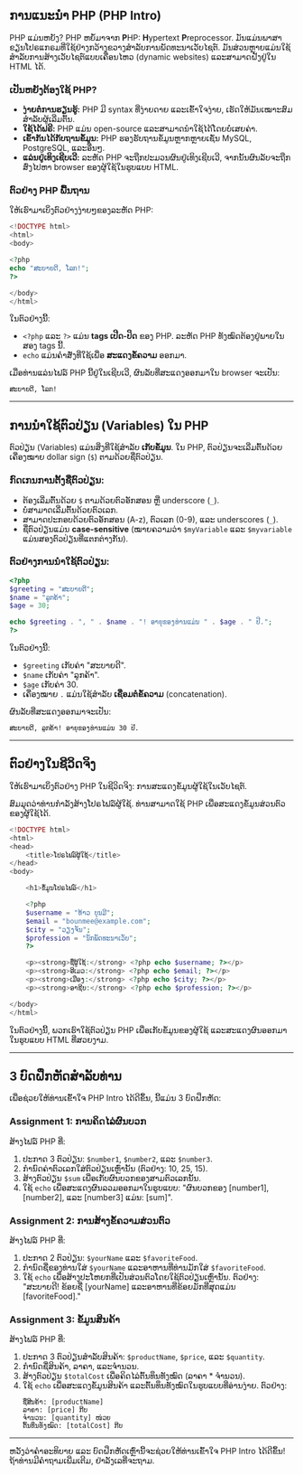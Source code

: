 
## ການແນະນຳ PHP (PHP Intro)

PHP ແມ່ນຫຍັງ? PHP ຫຍໍ້ມາຈາກ **P**HP: **H**ypertext **P**reprocessor. ມັນແມ່ນພາສາຂຽນໂປຣແກຣມທີ່ໃຊ້ຢ່າງກວ້າງຂວາງສຳລັບການພັດທະນາເວັບໄຊຕ໌. ມັນສ່ວນຫຼາຍແມ່ນໃຊ້ສຳລັບການສ້າງເວັບໄຊຕ໌ແບບເຄື່ອນໄຫວ (dynamic websites) ແລະສາມາດຝັງຢູ່ໃນ HTML ໄດ້.

### ເປັນຫຍັງຕ້ອງໃຊ້ PHP?

  * **ງ່າຍຕໍ່ການຮຽນຮູ້:** PHP ມີ syntax ທີ່ງ່າຍດາຍ ແລະເຂົ້າໃຈງ່າຍ, ເຮັດໃຫ້ມັນເໝາະສົມສຳລັບຜູ້ເລີ່ມຕົ້ນ.
  * **ໃຊ້ໄດ້ຟຣີ:** PHP ແມ່ນ open-source ແລະສາມາດນຳໃຊ້ໄດ້ໂດຍບໍ່ເສຍຄ່າ.
  * **ເຂົ້າກັນໄດ້ກັບຖານຂໍ້ມູນ:** PHP ຮອງຮັບຖານຂໍ້ມູນຫຼາກຫຼາຍເຊັ່ນ MySQL, PostgreSQL, ແລະອື່ນໆ.
  * **ແລ່ນຢູ່ເທິງເຊີບເວີ:** ລະຫັດ PHP ຈະຖືກປະມວນຜົນຢູ່ເທິງເຊີບເວີ, ຈາກນັ້ນຜົນລັບຈະຖືກສົ່ງໄປຫາ browser ຂອງຜູ້ໃຊ້ໃນຮູບແບບ HTML.

### ຕົວຢ່າງ PHP ພື້ນຖານ

ໃຫ້ເຮົາມາເບິ່ງຕົວຢ່າງງ່າຍໆຂອງລະຫັດ PHP:

```php
<!DOCTYPE html>
<html>
<body>

<?php
echo "ສະບາຍດີ, ໂລກ!";
?>

</body>
</html>
```

ໃນຕົວຢ່າງນີ້:

  * `<?php` ແລະ `?>` ແມ່ນ **tags ເປີດ-ປິດ** ຂອງ PHP. ລະຫັດ PHP ທັງໝົດຕ້ອງຢູ່ພາຍໃນສອງ tags ນີ້.
  * `echo` ແມ່ນຄຳສັ່ງທີ່ໃຊ້ເພື່ອ **ສະແດງຂໍ້ຄວາມ** ອອກມາ.

ເມື່ອທ່ານແລ່ນໄຟລ໌ PHP ນີ້ຢູ່ໃນເຊີບເວີ, ຜົນລັບທີ່ສະແດງອອກມາໃນ browser ຈະເປັນ:

```
ສະບາຍດີ, ໂລກ!
```

-----

## ການນຳໃຊ້ຕົວປ່ຽນ (Variables) ໃນ PHP

ຕົວປ່ຽນ (Variables) ແມ່ນສິ່ງທີ່ໃຊ້ສຳລັບ **ເກັບຂໍ້ມູນ**. ໃນ PHP, ຕົວປ່ຽນຈະເລີ່ມຕົ້ນດ້ວຍເຄື່ອງໝາຍ dollar sign (`$`) ຕາມດ້ວຍຊື່ຕົວປ່ຽນ.

### ກົດເກນການຕັ້ງຊື່ຕົວປ່ຽນ:

  * ຕ້ອງເລີ່ມຕົ້ນດ້ວຍ `$` ຕາມດ້ວຍຕົວອັກສອນ ຫຼື underscore (`_`).
  * ບໍ່ສາມາດເລີ່ມຕົ້ນດ້ວຍຕົວເລກ.
  * ສາມາດປະກອບດ້ວຍຕົວອັກສອນ (A-z), ຕົວເລກ (0-9), ແລະ underscores (`_`).
  * ຊື່ຕົວປ່ຽນແມ່ນ **case-sensitive** (ໝາຍຄວາມວ່າ `$myVariable` ແລະ `$myvariable` ແມ່ນສອງຕົວປ່ຽນທີ່ແຕກຕ່າງກັນ).

### ຕົວຢ່າງການນຳໃຊ້ຕົວປ່ຽນ:

```php
<?php
$greeting = "ສະບາຍດີ";
$name = "ລູກຄ້າ";
$age = 30;

echo $greeting . ", " . $name . "! ອາຍຸຂອງທ່ານແມ່ນ " . $age . " ປີ.";
?>
```

ໃນຕົວຢ່າງນີ້:

  * `$greeting` ເກັບຄ່າ "ສະບາຍດີ".
  * `$name` ເກັບຄ່າ "ລູກຄ້າ".
  * `$age` ເກັບຄ່າ 30.
  * ເຄື່ອງໝາຍ `.` ແມ່ນໃຊ້ສຳລັບ **ເຊື່ອມຕໍ່ຂໍ້ຄວາມ** (concatenation).

ຜົນລັບທີ່ສະແດງອອກມາຈະເປັນ:

```
ສະບາຍດີ, ລູກຄ້າ! ອາຍຸຂອງທ່ານແມ່ນ 30 ປີ.
```

-----

## ຕົວຢ່າງໃນຊີວິດຈິງ

ໃຫ້ເຮົາມາເບິ່ງຕົວຢ່າງ PHP ໃນຊີວິດຈິງ: ການສະແດງຂໍ້ມູນຜູ້ໃຊ້ໃນເວັບໄຊຕ໌.

ສົມມຸດວ່າທ່ານກຳລັງສ້າງໂປຣໄຟລ໌ຜູ້ໃຊ້. ທ່ານສາມາດໃຊ້ PHP ເພື່ອສະແດງຂໍ້ມູນສ່ວນຕົວຂອງຜູ້ໃຊ້ໄດ້.

```php
<!DOCTYPE html>
<html>
<head>
    <title>ໂປຣໄຟລ໌ຜູ້ໃຊ້</title>
</head>
<body>

    <h1>ຂໍ້ມູນໂປຣໄຟລ໌</h1>

    <?php
    $username = "ທ້າວ ບຸນມີ";
    $email = "bounmee@example.com";
    $city = "ວຽງຈັນ";
    $profession = "ນັກພັດທະນາເວັບ";
    ?>

    <p><strong>ຊື່ຜູ້ໃຊ້:</strong> <?php echo $username; ?></p>
    <p><strong>ອີເມວ:</strong> <?php echo $email; ?></p>
    <p><strong>ເມືອງ:</strong> <?php echo $city; ?></p>
    <p><strong>ອາຊີບ:</strong> <?php echo $profession; ?></p>

</body>
</html>
```

ໃນຕົວຢ່າງນີ້, ພວກເຮົາໃຊ້ຕົວປ່ຽນ PHP ເພື່ອເກັບຂໍ້ມູນຂອງຜູ້ໃຊ້ ແລະສະແດງຜົນອອກມາໃນຮູບແບບ HTML ທີ່ສວຍງາມ.

-----

## 3 ບົດຝຶກຫັດສຳລັບທ່ານ

ເພື່ອຊ່ວຍໃຫ້ທ່ານເຂົ້າໃຈ PHP Intro ໄດ້ດີຂຶ້ນ, ນີ້ແມ່ນ 3 ບົດຝຶກຫັດ:

### Assignment 1: ການຄິດໄລ່ຜົນບວກ

ສ້າງໄຟລ໌ PHP ທີ່:

1.  ປະກາດ 3 ຕົວປ່ຽນ: `$number1`, `$number2`, ແລະ `$number3`.
2.  ກຳນົດຄ່າຕົວເລກໃສ່ຕົວປ່ຽນເຫຼົ່ານັ້ນ (ຕົວຢ່າງ: 10, 25, 15).
3.  ສ້າງຕົວປ່ຽນ `$sum` ເພື່ອເກັບຜົນບວກຂອງສາມຕົວເລກນັ້ນ.
4.  ໃຊ້ `echo` ເພື່ອສະແດງຜົນລວມອອກມາໃນຮູບແບບ: "ຜົນບວກຂອງ [number1], [number2], ແລະ [number3] ແມ່ນ: [sum]".

### Assignment 2: ການສ້າງຂໍ້ຄວາມສ່ວນຕົວ

ສ້າງໄຟລ໌ PHP ທີ່:

1.  ປະກາດ 2 ຕົວປ່ຽນ: `$yourName` ແລະ `$favoriteFood`.
2.  ກຳນົດຊື່ຂອງທ່ານໃສ່ `$yourName` ແລະອາຫານທີ່ທ່ານມັກໃສ່ `$favoriteFood`.
3.  ໃຊ້ `echo` ເພື່ອສ້າງປະໂຫຍກທີ່ເປັນສ່ວນຕົວໂດຍໃຊ້ຕົວປ່ຽນເຫຼົ່ານັ້ນ. ຕົວຢ່າງ: "ສະບາຍດີ\! ຂ້ອຍຊື່ [yourName] ແລະອາຫານທີ່ຂ້ອຍມັກທີ່ສຸດແມ່ນ [favoriteFood]."

### Assignment 3: ຂໍ້ມູນສິນຄ້າ

ສ້າງໄຟລ໌ PHP ທີ່:

1.  ປະກາດ 3 ຕົວປ່ຽນສຳລັບສິນຄ້າ: `$productName`, `$price`, ແລະ `$quantity`.
2.  ກຳນົດຊື່ສິນຄ້າ, ລາຄາ, ແລະຈຳນວນ.
3.  ສ້າງຕົວປ່ຽນ `$totalCost` ເພື່ອຄິດໄລ່ຕົ້ນທຶນທັງໝົດ (ລາຄາ \* ຈຳນວນ).
4.  ໃຊ້ `echo` ເພື່ອສະແດງຂໍ້ມູນສິນຄ້າ ແລະຕົ້ນທຶນທັງໝົດໃນຮູບແບບທີ່ອ່ານງ່າຍ. ຕົວຢ່າງ:
    ```
    ຊື່ສິນຄ້າ: [productName]
    ລາຄາ: [price] ກີບ
    ຈຳນວນ: [quantity] ໜ່ວຍ
    ຕົ້ນທຶນທັງໝົດ: [totalCost] ກີບ
    ```

-----

ຫວັງວ່າຄຳອະທິບາຍ ແລະ ບົດຝຶກຫັດເຫຼົ່ານີ້ຈະຊ່ວຍໃຫ້ທ່ານເຂົ້າໃຈ PHP Intro ໄດ້ດີຂຶ້ນ\! ຖ້າທ່ານມີຄຳຖາມເພີ່ມເຕີມ, ຢ່າລັງເລທີ່ຈະຖາມ.